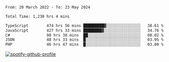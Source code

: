<!--START_SECTION:waka-->

```txt
From: 20 March 2022 - To: 23 May 2024

Total Time: 1,230 hrs 4 mins

TypeScript        474 hrs 56 mins █████████▓░░░░░░░░░░░░░░░   38.61 %
JavaScript        427 hrs 33 mins ████████▓░░░░░░░░░░░░░░░░   34.76 %
C#                98 hrs 38 mins  ██░░░░░░░░░░░░░░░░░░░░░░░   08.02 %
JSON              48 hrs 33 mins  █░░░░░░░░░░░░░░░░░░░░░░░░   03.95 %
PHP               46 hrs 47 mins  █░░░░░░░░░░░░░░░░░░░░░░░░   03.80 %
```

<!--END_SECTION:waka-->
[![spotify-github-profile](https://spotify-github-profile.vercel.app/api/view?uid=c00zprrvy9xiloa9qnco3hmng&cover_image=true&theme=novatorem&show_offline=false&background_color=121212&bar_color=53b14f&bar_color_cover=false)](https://spotify-github-profile.vercel.app/api/view?uid=c00zprrvy9xiloa9qnco3hmng&redirect=true)



